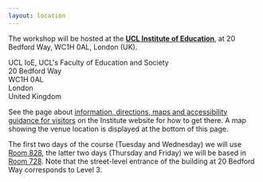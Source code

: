```yaml
---
layout: location
---
```


The workshop will be hosted at the [**UCL Institute of Education**](https://www.ucl.ac.uk/ioe/), at 20 Bedford Way, WC1H 0AL, London (UK).

UCL IoE, UCL's Faculty of Education and Society<br/>
20 Bedford Way<br/>
WC1H 0AL<br/>
London<br/>
United Kingdom

See the page about [information, directions, maps and accessibility guidance for visitors](https://www.ucl.ac.uk/ioe/about-ioe/contact-ioe/visitor-accessibility) on the Institute website for how to get there.
A map showing the venue location is displayed at the bottom of this page.

The first two days of the course (Tuesday and Wednesday) we will use [Room 828](/rooms/room-828), the latter two days (Thursday and Friday) we will be based in [Room 728](/rooms/room-728).
Note that the street-level entrance of the building at 20 Bedford Way corresponds to Level 3.

